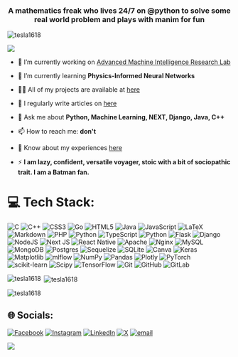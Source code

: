 <h3 align="center">A mathematics freak who lives 24/7 on @python to solve some real world problem and plays with manim for fun</h3>

<p align="left"> <img src="https://komarev.com/ghpvc/?username=tesla1618&label=Profile%20views&color=0e75b6&style=for-the-badge" alt="tesla1618" /> </p>


![](https://github-profile-trophy.vercel.app/?username=tesla1618&theme=dracula&no-frame=true&no-bg=false&margin-w=4)


- 🔭 I’m currently working on [Advanced Machine Intelligence Research Lab](https://amirl.org)

- 🌱 I’m currently learning **Physics-Informed Neural Networks**

- 👨‍💻 All of my projects are available at [here](https://rajieb.info/projects)

- 📝 I regularly write articles on [here](https://rajieb.info/articles)

- 💬 Ask me about **Python, Machine Learning, NEXT, Django, Java, C++**

- 📫 How to reach me: **don't**

- 📄 Know about my experiences [here](https://rajieb.info)

- ⚡ **I am lazy, confident, versatile voyager, stoic with a bit of sociopathic trait. I am a Batman fan.**


# 💻 Tech Stack:
![C](https://img.shields.io/badge/c-%2300599C.svg?style=flat-square&logo=c&logoColor=white) ![C++](https://img.shields.io/badge/c++-%2300599C.svg?style=flat-square&logo=c%2B%2B&logoColor=white) ![CSS3](https://img.shields.io/badge/css3-%231572B6.svg?style=flat-square&logo=css3&logoColor=white) ![Go](https://img.shields.io/badge/go-%2300ADD8.svg?style=flat-square&logo=go&logoColor=white) ![HTML5](https://img.shields.io/badge/html5-%23E34F26.svg?style=flat-square&logo=html5&logoColor=white) ![Java](https://img.shields.io/badge/java-%23ED8B00.svg?style=flat-square&logo=openjdk&logoColor=white) ![JavaScript](https://img.shields.io/badge/javascript-%23323330.svg?style=flat-square&logo=javascript&logoColor=%23F7DF1E) ![LaTeX](https://img.shields.io/badge/latex-%23008080.svg?style=flat-square&logo=latex&logoColor=white) ![Markdown](https://img.shields.io/badge/markdown-%23000000.svg?style=flat-square&logo=markdown&logoColor=white) ![PHP](https://img.shields.io/badge/php-%23777BB4.svg?style=flat-square&logo=php&logoColor=white) ![Python](https://img.shields.io/badge/python-3670A0?style=flat-square&logo=python&logoColor=ffdd54) ![TypeScript](https://img.shields.io/badge/typescript-%23007ACC.svg?style=flat-square&logo=typescript&logoColor=white) ![Python](https://img.shields.io/badge/python-3670A0?style=flat-square&logo=python&logoColor=ffdd54) ![Flask](https://img.shields.io/badge/flask-%23000.svg?style=flat-square&logo=flask&logoColor=white) ![Django](https://img.shields.io/badge/django-%23092E20.svg?style=flat-square&logo=django&logoColor=white) ![NodeJS](https://img.shields.io/badge/node.js-6DA55F?style=flat-square&logo=node.js&logoColor=white) ![Next JS](https://img.shields.io/badge/Next-black?style=flat-square&logo=next.js&logoColor=white) ![React Native](https://img.shields.io/badge/react_native-%2320232a.svg?style=flat-square&logo=react&logoColor=%2361DAFB) ![Apache](https://img.shields.io/badge/apache-%23D42029.svg?style=flat-square&logo=apache&logoColor=white) ![Nginx](https://img.shields.io/badge/nginx-%23009639.svg?style=flat-square&logo=nginx&logoColor=white) ![MySQL](https://img.shields.io/badge/mysql-4479A1.svg?style=flat-square&logo=mysql&logoColor=white) ![MongoDB](https://img.shields.io/badge/MongoDB-%234ea94b.svg?style=flat-square&logo=mongodb&logoColor=white) ![Postgres](https://img.shields.io/badge/postgres-%23316192.svg?style=flat-square&logo=postgresql&logoColor=white) ![Sequelize](https://img.shields.io/badge/Sequelize-52B0E7?style=flat-square&logo=Sequelize&logoColor=white) ![SQLite](https://img.shields.io/badge/sqlite-%2307405e.svg?style=flat-square&logo=sqlite&logoColor=white) ![Canva](https://img.shields.io/badge/Canva-%2300C4CC.svg?style=flat-square&logo=Canva&logoColor=white) ![Keras](https://img.shields.io/badge/Keras-%23D00000.svg?style=flat-square&logo=Keras&logoColor=white) ![Matplotlib](https://img.shields.io/badge/Matplotlib-%23ffffff.svg?style=flat-square&logo=Matplotlib&logoColor=black) ![mlflow](https://img.shields.io/badge/mlflow-%23d9ead3.svg?style=flat-square&logo=numpy&logoColor=blue) ![NumPy](https://img.shields.io/badge/numpy-%23013243.svg?style=flat-square&logo=numpy&logoColor=white) ![Pandas](https://img.shields.io/badge/pandas-%23150458.svg?style=flat-square&logo=pandas&logoColor=white) ![Plotly](https://img.shields.io/badge/Plotly-%233F4F75.svg?style=flat-square&logo=plotly&logoColor=white) ![PyTorch](https://img.shields.io/badge/PyTorch-%23EE4C2C.svg?style=flat-square&logo=PyTorch&logoColor=white) ![scikit-learn](https://img.shields.io/badge/scikit--learn-%23F7931E.svg?style=flat-square&logo=scikit-learn&logoColor=white) ![Scipy](https://img.shields.io/badge/SciPy-%230C55A5.svg?style=flat-square&logo=scipy&logoColor=%white) ![TensorFlow](https://img.shields.io/badge/TensorFlow-%23FF6F00.svg?style=flat-square&logo=TensorFlow&logoColor=white) ![Git](https://img.shields.io/badge/git-%23F05033.svg?style=flat-square&logo=git&logoColor=white) ![GitHub](https://img.shields.io/badge/github-%23121011.svg?style=flat-square&logo=github&logoColor=white) ![GitLab](https://img.shields.io/badge/gitlab-%23181717.svg?style=flat-square&logo=gitlab&logoColor=white)
<p><img align="left" src="https://github-readme-stats.vercel.app/api/top-langs?username=tesla1618&show_icons=true&locale=en&layout=compact" alt="tesla1618" /></p>

<p>&nbsp;<img align="center" src="https://github-readme-stats.vercel.app/api?username=tesla1618&show_icons=true&locale=en" alt="tesla1618" /></p>

<p><img align="center" src="https://github-readme-streak-stats.herokuapp.com/?user=tesla1618&" alt="tesla1618" /></p>

## 🌐 Socials:
[![Facebook](https://img.shields.io/badge/Facebook-%231877F2.svg?logo=Facebook&logoColor=white)](https://facebook.com/Raj1eb) [![Instagram](https://img.shields.io/badge/Instagram-%23E4405F.svg?logo=Instagram&logoColor=white)](https://instagram.com/imrajieb) [![LinkedIn](https://img.shields.io/badge/LinkedIn-%230077B5.svg?logo=linkedin&logoColor=white)](https://linkedin.com/in/imrajieb) [![X](https://img.shields.io/badge/X-black.svg?logo=X&logoColor=white)](https://x.com/tesla1_618) [![email](https://img.shields.io/badge/Email-D14836?logo=gmail&logoColor=white)](mailto:knock@rajieb.info) 


![](https://quotes-github-readme.vercel.app/api?type=horizontal&theme=tokyonight)
